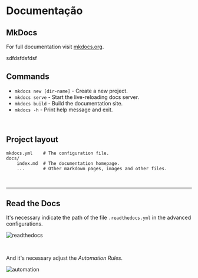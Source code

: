 # Documentação

## MkDocs


For full documentation visit [mkdocs.org](https://www.mkdocs.org).

sdfdsfdsfdsf

## Commands

* `mkdocs new [dir-name]` - Create a new project.
* `mkdocs serve` - Start the live-reloading docs server.
* `mkdocs build` - Build the documentation site.
* `mkdocs -h` - Print help message and exit.

<br>


## Project layout

    mkdocs.yml    # The configuration file.
    docs/
        index.md  # The documentation homepage.
        ...       # Other markdown pages, images and other files.


<br>

------





## Read the Docs

It's necessary indicate the path of the file `.readthedocs.yml` in the advanced configurations.

![readthedocs](https://i.imgur.com/f60yZU6.jpeg)

<br>

And it's necessary adjust the *Automation Rules*.  

![automation](https://i.imgur.com/NlC0TLt.jpeg)



<br>



